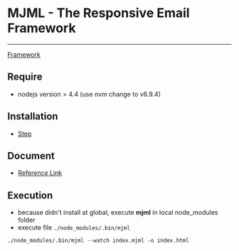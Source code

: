 # MJML - The Responsive Email Framework
---------------------------------------

[Framework](https://mjml.io)


## Require

* nodejs version > 4.4 (use nvm change to v6.9.4)

## Installation

* [Step](https://mjml.io/download)

## Document

* [Reference Link](https://mjml.io/documentation/#standard-body-components)

## Execution

* because didn't install at global, execute __mjml__ in local node_modules folder
* execute file `./node_modules/.bin/mjml`

````
./node_modules/.bin/mjml --watch index.mjml -o index.html
````
